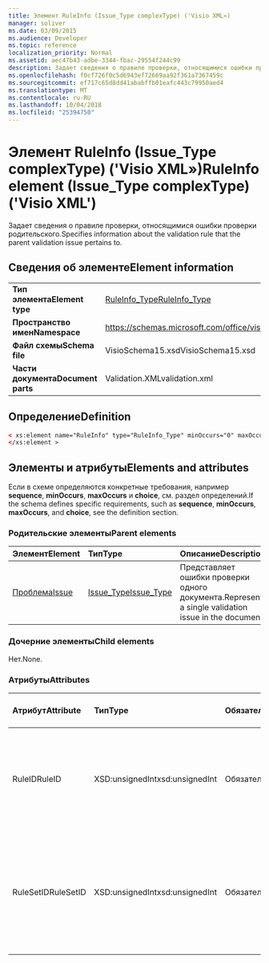 ```yaml
---
title: Элемент RuleInfo (Issue_Type complexType) ('Visio XML»)
manager: soliver
ms.date: 03/09/2015
ms.audience: Developer
ms.topic: reference
localization_priority: Normal
ms.assetid: aec47b43-adbe-3344-fbac-29554f244c99
description: Задает сведения о правиле проверки, относящимися ошибки проверки родительского.
ms.openlocfilehash: f0cf726f0c5d6943ef72669aa92f361a7367459c
ms.sourcegitcommit: ef717c65d8dd41ababffb01eafc443c79950aed4
ms.translationtype: MT
ms.contentlocale: ru-RU
ms.lasthandoff: 10/04/2018
ms.locfileid: "25394750"
---
```

# <a name="ruleinfo-element-issuetype-complextype-visio-xml"></a><span data-ttu-id="cd1cb-103">Элемент RuleInfo (Issue_Type complexType) ('Visio XML»)</span><span class="sxs-lookup"><span data-stu-id="cd1cb-103">RuleInfo element (Issue_Type complexType) ('Visio XML')</span></span>

<span data-ttu-id="cd1cb-104">Задает сведения о правиле проверки, относящимися ошибки проверки родительского.</span><span class="sxs-lookup"><span data-stu-id="cd1cb-104">Specifies information about the validation rule that the parent validation issue pertains to.</span></span>
  
## <a name="element-information"></a><span data-ttu-id="cd1cb-105">Сведения об элементе</span><span class="sxs-lookup"><span data-stu-id="cd1cb-105">Element information</span></span>

|||
|:-----|:-----|
|<span data-ttu-id="cd1cb-106">**Тип элемента**</span><span class="sxs-lookup"><span data-stu-id="cd1cb-106">**Element type**</span></span> <br/> |[<span data-ttu-id="cd1cb-107">RuleInfo_Type</span><span class="sxs-lookup"><span data-stu-id="cd1cb-107">RuleInfo_Type</span></span>](ruleinfo_type-complextypevisio-xml.md) <br/> |
|<span data-ttu-id="cd1cb-108">**Пространство имен**</span><span class="sxs-lookup"><span data-stu-id="cd1cb-108">**Namespace**</span></span> <br/> |https://schemas.microsoft.com/office/visio/2012/main  <br/> |
|<span data-ttu-id="cd1cb-109">**Файл схемы**</span><span class="sxs-lookup"><span data-stu-id="cd1cb-109">**Schema file**</span></span> <br/> |<span data-ttu-id="cd1cb-110">VisioSchema15.xsd</span><span class="sxs-lookup"><span data-stu-id="cd1cb-110">VisioSchema15.xsd</span></span>  <br/> |
|<span data-ttu-id="cd1cb-111">**Части документа**</span><span class="sxs-lookup"><span data-stu-id="cd1cb-111">**Document parts**</span></span> <br/> |<span data-ttu-id="cd1cb-112">Validation.XML</span><span class="sxs-lookup"><span data-stu-id="cd1cb-112">validation.xml</span></span>  <br/> |
   
## <a name="definition"></a><span data-ttu-id="cd1cb-113">Определение</span><span class="sxs-lookup"><span data-stu-id="cd1cb-113">Definition</span></span>

```XML
< xs:element name="RuleInfo" type="RuleInfo_Type" minOccurs="0" maxOccurs="1" >
</xs:element >
```

## <a name="elements-and-attributes"></a><span data-ttu-id="cd1cb-114">Элементы и атрибуты</span><span class="sxs-lookup"><span data-stu-id="cd1cb-114">Elements and attributes</span></span>

<span data-ttu-id="cd1cb-115">Если в схеме определяются конкретные требования, например **sequence**, **minOccurs**, **maxOccurs** и **choice**, см. раздел определений.</span><span class="sxs-lookup"><span data-stu-id="cd1cb-115">If the schema defines specific requirements, such as **sequence**, **minOccurs**, **maxOccurs**, and **choice**, see the definition section.</span></span> 
  
### <a name="parent-elements"></a><span data-ttu-id="cd1cb-116">Родительские элементы</span><span class="sxs-lookup"><span data-stu-id="cd1cb-116">Parent elements</span></span>

|<span data-ttu-id="cd1cb-117">**Элемент**</span><span class="sxs-lookup"><span data-stu-id="cd1cb-117">**Element**</span></span>|<span data-ttu-id="cd1cb-118">**Тип**</span><span class="sxs-lookup"><span data-stu-id="cd1cb-118">**Type**</span></span>|<span data-ttu-id="cd1cb-119">**Описание**</span><span class="sxs-lookup"><span data-stu-id="cd1cb-119">**Description**</span></span>|
|:-----|:-----|:-----|
|[<span data-ttu-id="cd1cb-120">Проблема</span><span class="sxs-lookup"><span data-stu-id="cd1cb-120">Issue</span></span>](issue-element-issues_type-complextypevisio-xml.md) <br/> |[<span data-ttu-id="cd1cb-121">Issue_Type</span><span class="sxs-lookup"><span data-stu-id="cd1cb-121">Issue_Type</span></span>](issue_type-complextypevisio-xml.md) <br/> |<span data-ttu-id="cd1cb-122">Представляет ошибки проверки одного документа.</span><span class="sxs-lookup"><span data-stu-id="cd1cb-122">Represents a single validation issue in the document.</span></span>  <br/> |
   
### <a name="child-elements"></a><span data-ttu-id="cd1cb-123">Дочерние элементы</span><span class="sxs-lookup"><span data-stu-id="cd1cb-123">Child elements</span></span>

<span data-ttu-id="cd1cb-124">Нет.</span><span class="sxs-lookup"><span data-stu-id="cd1cb-124">None.</span></span>
  
### <a name="attributes"></a><span data-ttu-id="cd1cb-125">Атрибуты</span><span class="sxs-lookup"><span data-stu-id="cd1cb-125">Attributes</span></span>

|<span data-ttu-id="cd1cb-126">**Атрибут**</span><span class="sxs-lookup"><span data-stu-id="cd1cb-126">**Attribute**</span></span>|<span data-ttu-id="cd1cb-127">**Тип**</span><span class="sxs-lookup"><span data-stu-id="cd1cb-127">**Type**</span></span>|<span data-ttu-id="cd1cb-128">**Обязательный**</span><span class="sxs-lookup"><span data-stu-id="cd1cb-128">**Required**</span></span>|<span data-ttu-id="cd1cb-129">**Описание**</span><span class="sxs-lookup"><span data-stu-id="cd1cb-129">**Description**</span></span>|<span data-ttu-id="cd1cb-130">**Возможные значения**</span><span class="sxs-lookup"><span data-stu-id="cd1cb-130">**Possible values**</span></span>|
|:-----|:-----|:-----|:-----|:-----|
|<span data-ttu-id="cd1cb-131">RuleID</span><span class="sxs-lookup"><span data-stu-id="cd1cb-131">RuleID</span></span>  <br/> |<span data-ttu-id="cd1cb-132">XSD:unsignedInt</span><span class="sxs-lookup"><span data-stu-id="cd1cb-132">xsd:unsignedInt</span></span>  <br/> |<span data-ttu-id="cd1cb-133">Обязательный</span><span class="sxs-lookup"><span data-stu-id="cd1cb-133">required</span></span>  <br/> |<span data-ttu-id="cd1cb-134">Задает уникальный идентификатор правила проверки, проблема родительского относится к.</span><span class="sxs-lookup"><span data-stu-id="cd1cb-134">Specifies the unique identifier of the validation rule that the parent issue pertains to.</span></span>  <br/> |<span data-ttu-id="cd1cb-135">Значения типа xsd:unsignedInt.</span><span class="sxs-lookup"><span data-stu-id="cd1cb-135">Values of the xsd:unsignedInt type.</span></span>  <br/> |
|<span data-ttu-id="cd1cb-136">RuleSetID</span><span class="sxs-lookup"><span data-stu-id="cd1cb-136">RuleSetID</span></span>  <br/> |<span data-ttu-id="cd1cb-137">XSD:unsignedInt</span><span class="sxs-lookup"><span data-stu-id="cd1cb-137">xsd:unsignedInt</span></span>  <br/> |<span data-ttu-id="cd1cb-138">Обязательный</span><span class="sxs-lookup"><span data-stu-id="cd1cb-138">required</span></span>  <br/> |<span data-ttu-id="cd1cb-139">Указывает уникальный идентификатор набора правил проверки, относящимися родительского проблему.</span><span class="sxs-lookup"><span data-stu-id="cd1cb-139">Specifies the unique identifier of the validation rule set that the parent issue pertains to.</span></span>  <br/> |<span data-ttu-id="cd1cb-140">Значения типа xsd:unsignedInt.</span><span class="sxs-lookup"><span data-stu-id="cd1cb-140">Values of the xsd:unsignedInt type.</span></span>  <br/> |
   

